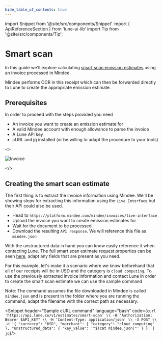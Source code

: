 ```yaml
---
hide_table_of_contents: true
---
```


import Snippet from '@site/src/components/Snippet'
import { ApiReferenceSection } from 'lune-ui-lib'
import Tip from '@site/src/components/Tip';

# Smart scan

<div className="sections">

<ApiReferenceSection>
<div className="paragraphSections">

<div>

In this guide we'll explore calculating [smart scan emission estimates](/key-concepts/smart-scan)
using an invoice processed in Mindee.

Mindee performs OCR in this receipt which can then be forwarded directly to Lune to create the
appropriate emission estimate.

</div>
<div>

## Prerequisites

In order to proceed with the steps provided you need

-   An invoice you want to create an emission estimate for
-   A valid Mindee account with enough allowance to parse the invoice
-   A Lune API key
-   cURL and jq installed (or be willing to adapt the procedure to your tools)

</div>
<div>

</div>

</div>

<>

![Invoice](/img/invoice.png)

</>

</ApiReferenceSection>

<ApiReferenceSection>
<div className="paragraphSections">

<div>

## Creating the smart scan estimate

The first thing is to extract the invoice information using Mindee. We'll be showing
steps for extracting this information using the `Live Interface` but their API could
also be used.

-   Head to `https://platform.mindee.com/mindee/invoices/live-interface`
-   Upload the invoice you want to create emission estimates for
-   Wait for the document to be processed.
-   Download the resulting `API response`. We will reference this file as `mindee.json`

With the unstructured data in hand you can know easily reference it when contacting
Lune. The full smart scan estimate request properties can be seen
[here](/api-reference/emission-estimates/create-smart-scan-estimate), adapt any fields
that are present as you need.

For this example, let's make it a scenario where we know beforehand that all of our
receipts will be in USD and the category is `cloud computing`. To use the previously
extracted invoice information and contact Lune in order to create the smart scan estimate
we can use the sample command

<Tip>

Note: The command assumes the file downloaded in Mindee is called `mindee.json` and is
present in the folder where you are running the command, adapt the filename with the
correct path as necessary.

</Tip>

</div>
</div>

<div className="miniSections">

<Snippet
header="Sample cURL command"
language="bash"
code={`curl 'https://api.lune.co/v1/estimates/smart-scan' \\
  -H "Authorization: Bearer $API_KEY" \\
  -H 'Content-Type: application/json' \\
  -X POST \\
  -d '{
    "currency": "USD",
    "merchant": {
      "category": "cloud computing"
    },
    "unstructured_data": {
      "key_value": '"$(cat mindee.json)"'
    }
  }' | jq`}/>

</div>

</ApiReferenceSection>

</div>
